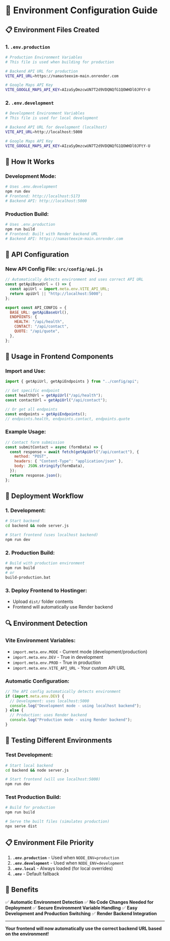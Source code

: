 # 🔧 Environment Configuration Guide

## 📋 **Environment Files Created**

### **1. `.env.production`**

```bash
# Production Environment Variables
# This file is used when building for production

# Backend API URL for production
VITE_API_URL=https://namasteexim-main.onrender.com

# Google Maps API Key
VITE_GOOGLE_MAPS_API_KEY=AIzaSyDmzcwUN7T2d9VDQNQfG1QOWHDl0JFtY-U
```

### **2. `.env.development`**

```bash
# Development Environment Variables
# This file is used for local development

# Backend API URL for development (localhost)
VITE_API_URL=http://localhost:5000

# Google Maps API Key
VITE_GOOGLE_MAPS_API_KEY=AIzaSyDmzcwUN7T2d9VDQNQfG1QOWHDl0JFtY-U
```

## 🚀 **How It Works**

### **Development Mode:**

```bash
# Uses .env.development
npm run dev
# Frontend: http://localhost:5173
# Backend API: http://localhost:5000
```

### **Production Build:**

```bash
# Uses .env.production
npm run build
# Frontend: Built with Render backend URL
# Backend API: https://namasteexim-main.onrender.com
```

## 🔧 **API Configuration**

### **New API Config File: `src/config/api.js`**

```javascript
// Automatically detects environment and uses correct API URL
const getApiBaseUrl = () => {
  const apiUrl = import.meta.env.VITE_API_URL;
  return apiUrl || "http://localhost:5000";
};

export const API_CONFIG = {
  BASE_URL: getApiBaseUrl(),
  ENDPOINTS: {
    HEALTH: "/api/health",
    CONTACT: "/api/contact",
    QUOTE: "/api/quote",
  },
};
```

## 📱 **Usage in Frontend Components**

### **Import and Use:**

```javascript
import { getApiUrl, getApiEndpoints } from "../config/api";

// Get specific endpoint
const healthUrl = getApiUrl("/api/health");
const contactUrl = getApiUrl("/api/contact");

// Or get all endpoints
const endpoints = getApiEndpoints();
// endpoints.health, endpoints.contact, endpoints.quote
```

### **Example Usage:**

```javascript
// Contact form submission
const submitContact = async (formData) => {
  const response = await fetch(getApiUrl("/api/contact"), {
    method: "POST",
    headers: { "Content-Type": "application/json" },
    body: JSON.stringify(formData),
  });
  return response.json();
};
```

## 🎯 **Deployment Workflow**

### **1. Development:**

```bash
# Start backend
cd backend && node server.js

# Start frontend (uses localhost backend)
npm run dev
```

### **2. Production Build:**

```bash
# Build with production environment
npm run build
# or
build-production.bat
```

### **3. Deploy Frontend to Hostinger:**

- Upload `dist/` folder contents
- Frontend will automatically use Render backend

## 🔍 **Environment Detection**

### **Vite Environment Variables:**

- `import.meta.env.MODE` - Current mode (development/production)
- `import.meta.env.DEV` - True in development
- `import.meta.env.PROD` - True in production
- `import.meta.env.VITE_API_URL` - Your custom API URL

### **Automatic Configuration:**

```javascript
// The API config automatically detects environment
if (import.meta.env.DEV) {
  // Development: uses localhost:5000
  console.log("Development mode - using localhost backend");
} else {
  // Production: uses Render backend
  console.log("Production mode - using Render backend");
}
```

## 🧪 **Testing Different Environments**

### **Test Development:**

```bash
# Start local backend
cd backend && node server.js

# Start frontend (will use localhost:5000)
npm run dev
```

### **Test Production Build:**

```bash
# Build for production
npm run build

# Serve the built files (simulates production)
npx serve dist
```

## 📋 **Environment File Priority**

1. **`.env.production`** - Used when `NODE_ENV=production`
2. **`.env.development`** - Used when `NODE_ENV=development`
3. **`.env.local`** - Always loaded (for local overrides)
4. **`.env`** - Default fallback

## 🎉 **Benefits**

✅ **Automatic Environment Detection**
✅ **No Code Changes Needed for Deployment**
✅ **Secure Environment Variable Handling**
✅ **Easy Development and Production Switching**
✅ **Render Backend Integration**

---

**Your frontend will now automatically use the correct backend URL based on the environment!**

